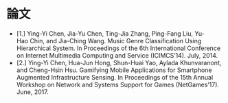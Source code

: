 # 論文

- [1.] Ying-Yi Chen, Jia-Yu Chen, Ting-Jia Zhang, Ping-Fang Liu, Yu-Hao Chin, and Jia-Ching Wang. Music Genre Classification Using Hierarchical System. In Proceedings of the 6th International Conference on Internet Multimedia Computing and Service (ICIMCS’14). July, 2014.
- [2.] Ying-Yi Chen, Hua-Jun Hong, Shun-Huai Yao, Aylada Khunvaranont, and Cheng-Hsin Hsu. Gamifying Mobile Applications for Smartphone Augmented Infrastructure Sensing. In Proceedings of the 15th Annual Workshop on Network and Systems Support for Games (NetGames’17). June, 2017.
